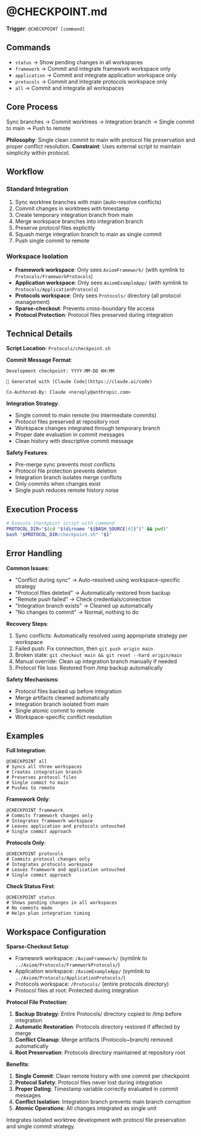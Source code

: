 # @CHECKPOINT.md

**Trigger**: `@CHECKPOINT [command]`

## Commands

- `status` → Show pending changes in all workspaces
- `framework` → Commit and integrate framework workspace only
- `application` → Commit and integrate application workspace only
- `protocols` → Commit and integrate protocols workspace only
- `all` → Commit and integrate all workspaces

## Core Process

Sync branches → Commit worktrees → Integration branch → Single commit to main → Push to remote

**Philosophy**: Single clean commit to main with protocol file preservation and proper conflict resolution.
**Constraint**: Uses external script to maintain simplicity within protocol.

## Workflow

### Standard Integration
1. Sync worktree branches with main (auto-resolve conflicts)
2. Commit changes in worktrees with timestamp
3. Create temporary integration branch from main
4. Merge workspace branches into integration branch
5. Preserve protocol files explicitly
6. Squash merge integration branch to main as single commit
7. Push single commit to remote

### Workspace Isolation
- **Framework workspace**: Only sees `AxiomFramework/` (with symlink to `Protocols/FrameworkProtocols`)
- **Application workspace**: Only sees `AxiomExampleApp/` (with symlink to `Protocols/ApplicationProtocols`)
- **Protocols workspace**: Only sees `Protocols/` directory (all protocol management)
- **Sparse-checkout**: Prevents cross-boundary file access
- **Protocol Protection**: Protocol files preserved during integration

## Technical Details

**Script Location**: `Protocols/checkpoint.sh`

**Commit Message Format**:
```
Development checkpoint: YYYY-MM-DD HH:MM

🤖 Generated with [Claude Code](https://claude.ai/code)

Co-Authored-By: Claude <noreply@anthropic.com>
```

**Integration Strategy**:
- Single commit to main remote (no intermediate commits)
- Protocol files preserved at repository root
- Workspace changes integrated through temporary branch
- Proper date evaluation in commit messages
- Clean history with descriptive commit message

**Safety Features**:
- Pre-merge sync prevents most conflicts
- Protocol file protection prevents deletion
- Integration branch isolates merge conflicts
- Only commits when changes exist
- Single push reduces remote history noise

## Execution Process

```bash
# Execute checkpoint script with command
PROTOCOL_DIR="$(cd "$(dirname "${BASH_SOURCE[0]}")" && pwd)"
bash "$PROTOCOL_DIR/checkpoint.sh" "$1"
```

## Error Handling

**Common Issues**:
- "Conflict during sync" → Auto-resolved using workspace-specific strategy
- "Protocol files deleted" → Automatically restored from backup
- "Remote push failed" → Check credentials/connection
- "Integration branch exists" → Cleaned up automatically
- "No changes to commit" → Normal, nothing to do

**Recovery Steps**:
1. Sync conflicts: Automatically resolved using appropriate strategy per workspace
2. Failed push: Fix connection, then `git push origin main`
3. Broken state: `git checkout main && git reset --hard origin/main`
4. Manual override: Clean up integration branch manually if needed
5. Protocol file loss: Restored from /tmp backup automatically

**Safety Mechanisms**:
- Protocol files backed up before integration
- Merge artifacts cleaned automatically  
- Integration branch isolated from main
- Single atomic commit to remote
- Workspace-specific conflict resolution

## Examples

**Full Integration**:
```
@CHECKPOINT all
# Syncs all three workspaces
# Creates integration branch
# Preserves protocol files
# Single commit to main
# Pushes to remote
```

**Framework Only**:
```
@CHECKPOINT framework
# Commits framework changes only
# Integrates framework workspace
# Leaves application and protocols untouched
# Single commit approach
```

**Protocols Only**:
```
@CHECKPOINT protocols
# Commits protocol changes only
# Integrates protocols workspace
# Leaves framework and application untouched
# Single commit approach
```

**Check Status First**:
```
@CHECKPOINT status
# Shows pending changes in all workspaces
# No commits made
# Helps plan integration timing
```

## Workspace Configuration

**Sparse-Checkout Setup**:
- Framework workspace: `/AxiomFramework/` (symlink to `../Axiom/Protocols/FrameworkProtocols/`)
- Application workspace: `/AxiomExampleApp/` (symlink to `../Axiom/Protocols/ApplicationProtocols/`)
- Protocols workspace: `/Protocols/` (entire protocols directory)
- Protocol files at root: Protected during integration

**Protocol File Protection**:
1. **Backup Strategy**: Entire Protocols/ directory copied to /tmp before integration
2. **Automatic Restoration**: Protocols directory restored if affected by merge
3. **Conflict Cleanup**: Merge artifacts (Protocols~branch) removed automatically
4. **Root Preservation**: Protocols directory maintained at repository root

**Benefits**:
1. **Single Commit**: Clean remote history with one commit per checkpoint
2. **Protocol Safety**: Protocol files never lost during integration
3. **Proper Dating**: Timestamp variable correctly evaluated in commit messages
4. **Conflict Isolation**: Integration branch prevents main branch corruption
5. **Atomic Operations**: All changes integrated as single unit

Integrates isolated worktree development with protocol file preservation and single commit strategy.
